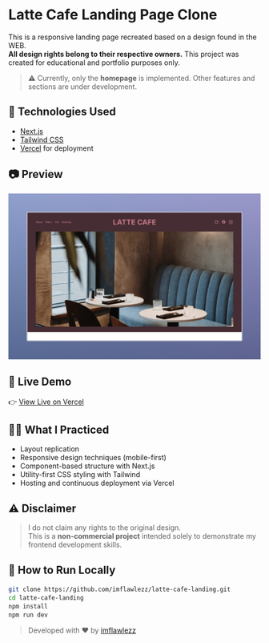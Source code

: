 # Latte Cafe Landing Page Clone

This is a responsive landing page recreated based on a design found in the WEB.  
**All design rights belong to their respective owners.** This project was created for educational and portfolio purposes only.

> ⚠️ Currently, only the **homepage** is implemented. Other features and sections are under development.

## 🔨 Technologies Used

- [Next.js](https://nextjs.org/)
- [Tailwind CSS](https://tailwindcss.com/)
- [Vercel](https://vercel.com/) for deployment

## 📷 Preview

![Screenshot](/public/preview.jpeg)

## 🚀 Live Demo

👉 [View Live on Vercel](https://latte-cafe-landing.vercel.app/)

## 🧑‍💻 What I Practiced

- Layout replication
- Responsive design techniques (mobile-first)
- Component-based structure with Next.js
- Utility-first CSS styling with Tailwind
- Hosting and continuous deployment via Vercel

## ⚠️ Disclaimer

> I do not claim any rights to the original design.  
> This is a **non-commercial project** intended solely to demonstrate my frontend development skills.

## 📁 How to Run Locally

```bash
git clone https://github.com/imflawlezz/latte-cafe-landing.git
cd latte-cafe-landing
npm install
npm run dev
```

> Developed with ❤️ by [imflawlezz](https://github.com/imflawlezz)